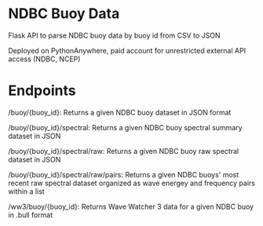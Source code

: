 # NDBC Buoy Data
Flask API to parse NDBC buoy data by buoy id from CSV to JSON 

Deployed on PythonAnywhere, paid account for unrestricted external API access (NDBC, NCEP)

# Endpoints

/buoy/{buoy_id}:
Returns a given NDBC buoy dataset in JSON format

/buoy/{buoy_id}/spectral:
Returns a given NDBC buoy spectral summary dataset in JSON

/buoy/{buoy_id}/spectral/raw:
Returns a given NDBC buoy raw spectral dataset in JSON

/buoy/{buoy_id}/spectral/raw/pairs:
Returns a given NDBC buoys' most recent raw spectral dataset organized as wave energey and frequency pairs within a list

/ww3/buoy/{buoy_id}:
Returns Wave Watcher 3 data for a given NDBC buoy in .bull format
